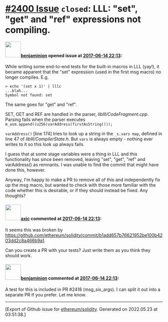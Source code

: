 # [\#2400 Issue](https://github.com/ethereum/solidity/issues/2400) `closed`: LLL: "set", "get" and "ref" expressions not compiling.

#### <img src="https://avatars.githubusercontent.com/u/20796281?u=3ade059256c951779e598bb585d7d85463f340a3&v=4" width="50">[benjaminion](https://github.com/benjaminion) opened issue at [2017-06-14 22:13](https://github.com/ethereum/solidity/issues/2400):

While writing some end-to-end tests for the built-in macros in LLL (yay!), it became apparent that the "set" expression (used in the first msg macro) no longer compiles. E.g.

    > echo '(set x 1)' | lllc
    ...blah...
    Symbol not found: set

The same goes for "get" and "ref".

SET, GET and REF are handled in the parser, *liblll/CodeFragment.cpp*. Parsing fails when the parser executes `m_asm.append((u256)varAddress(firstAsString()));`

`varAddress()` [line 174] tries to look up a string in the `_s.vars map`, defined in line 47 of *liblll/CompilerState.h*. But `vars` is always empty - nothing ever writes to it so this look up always fails.

I guess that at some stage variables were a thing in LLL and this functionality has since been removed, leaving "set", "get", "ref" and varAddress() as remnants. I was unable to find the commit that might have done this, however.

Anyway, I'm happy to make a PR to remove all of this and independently fix up the msg macro, but wanted to check with those more familiar with the code whether this is desirable, or if they should instead be fixed.  Any thoughts?

#### <img src="https://avatars.githubusercontent.com/u/20340?v=4" width="50">[axic](https://github.com/axic) commented at [2017-06-14 22:13](https://github.com/ethereum/solidity/issues/2400#issuecomment-308577479):

It seems this was broken by https://github.com/ethereum/solidity/commit/b1add657b76621952be100b4203dd2c8a466b9a1.

Can you create a PR with your tests? Just write them as you think they should work.

#### <img src="https://avatars.githubusercontent.com/u/20796281?u=3ade059256c951779e598bb585d7d85463f340a3&v=4" width="50">[benjaminion](https://github.com/benjaminion) commented at [2017-06-14 22:13](https://github.com/ethereum/solidity/issues/2400#issuecomment-309239747):

A test for this is included in PR #2418 (msg_six_args). I can split it out into a separate PR if you prefer. Let me know.


-------------------------------------------------------------------------------



[Export of Github issue for [ethereum/solidity](https://github.com/ethereum/solidity). Generated on 2022.05.23 at 03:51:38.]
